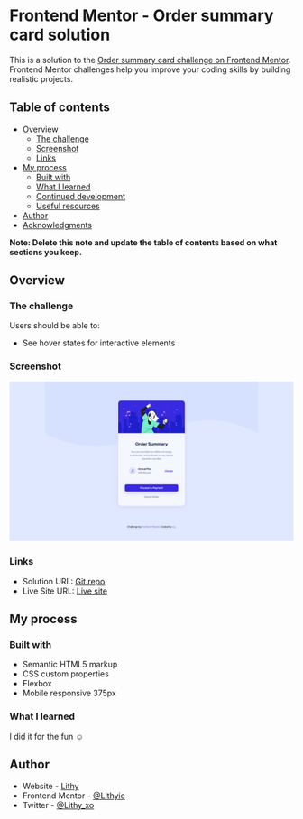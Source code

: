 # Frontend Mentor - Order summary card solution

This is a solution to the [Order summary card challenge on Frontend Mentor](https://www.frontendmentor.io/challenges/order-summary-component-QlPmajDUj). Frontend Mentor challenges help you improve your coding skills by building realistic projects.

## Table of contents

-   [Overview](#overview)
    -   [The challenge](#the-challenge)
    -   [Screenshot](#screenshot)
    -   [Links](#links)
-   [My process](#my-process)
    -   [Built with](#built-with)
    -   [What I learned](#what-i-learned)
    -   [Continued development](#continued-development)
    -   [Useful resources](#useful-resources)
-   [Author](#author)
-   [Acknowledgments](#acknowledgments)

**Note: Delete this note and update the table of contents based on what sections you keep.**

## Overview

### The challenge

Users should be able to:

-   See hover states for interactive elements

### Screenshot

![](./screenshot.png)

### Links

-   Solution URL: [Git repo](https://github.com/Lithyie/lithyie.github.io/tree/main/order-summary-component-main)
-   Live Site URL: [Live site](https://lithyie.github.io/order-summary-component-main/)

## My process

### Built with

-   Semantic HTML5 markup
-   CSS custom properties
-   Flexbox
-   Mobile responsive 375px

### What I learned

I did it for the fun ☺

## Author

-   Website - [Lithy](https://lithy.fr/)
-   Frontend Mentor - [@Lithyie](https://www.frontendmentor.io/profile/Lithyie)
-   Twitter - [@Lithy_xo](https://twitter.com/Lithy_xo)
